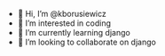 - 👋 Hi, I’m @kborusiewicz
- 👀 I’m interested in coding
- 🌱 I’m currently learning django
- 💞️ I’m looking to collaborate on django

<!---
kborusiewicz/kborusiewicz is a ✨ special ✨ repository because its `README.md` (this file) appears on your GitHub profile.
You can click the Preview link to take a look at your changes.
--->
